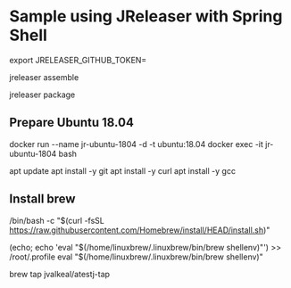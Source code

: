 # Sample using JReleaser with Spring Shell

export JRELEASER_GITHUB_TOKEN=<PAT>


jreleaser assemble

jreleaser package

## Prepare Ubuntu 18.04

docker run --name jr-ubuntu-1804 -d -t ubuntu:18.04
docker exec -it jr-ubuntu-1804 bash

apt update
apt install -y git
apt install -y curl
apt install -y gcc

## Install brew

/bin/bash -c "$(curl -fsSL https://raw.githubusercontent.com/Homebrew/install/HEAD/install.sh)"

(echo; echo 'eval "$(/home/linuxbrew/.linuxbrew/bin/brew shellenv)"') >> /root/.profile
eval "$(/home/linuxbrew/.linuxbrew/bin/brew shellenv)"

brew tap jvalkeal/atestj-tap
